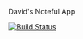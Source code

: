 David's Noteful App

[![Build Status](https://travis-ci.org/thinkful-ei23/DavidF-noteful-v3.svg?branch=master)](https://travis-ci.org/thinkful-ei23/DavidF-noteful-v3)
